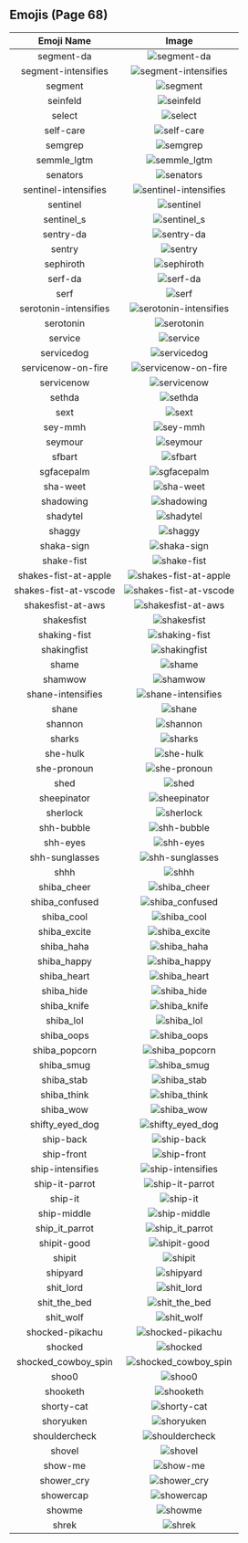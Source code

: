 
  ## Emojis (Page 68)
  |Emoji Name|Image|
  | :-: | :-: |
  |segment-da| ![segment-da](/output/segment-da.png)|
  |segment-intensifies| ![segment-intensifies](/output/segment-intensifies.gif)|
  |segment| ![segment](/output/segment.png)|
  |seinfeld| ![seinfeld](/output/seinfeld.jpg)|
  |select| ![select](/output/select.jpg)|
  |self-care| ![self-care](/output/self-care.png)|
  |semgrep| ![semgrep](/output/semgrep.png)|
  |semmle_lgtm| ![semmle_lgtm](/output/semmle_lgtm.png)|
  |senators| ![senators](/output/senators.png)|
  |sentinel-intensifies| ![sentinel-intensifies](/output/sentinel-intensifies.gif)|
  |sentinel| ![sentinel](/output/sentinel.png)|
  |sentinel_s| ![sentinel_s](/output/sentinel_s.png)|
  |sentry-da| ![sentry-da](/output/sentry-da.png)|
  |sentry| ![sentry](/output/sentry.png)|
  |sephiroth| ![sephiroth](/output/sephiroth.png)|
  |serf-da| ![serf-da](/output/serf-da.png)|
  |serf| ![serf](/output/serf.png)|
  |serotonin-intensifies| ![serotonin-intensifies](/output/serotonin-intensifies.gif)|
  |serotonin| ![serotonin](/output/serotonin.png)|
  |service| ![service](/output/service.png)|
  |servicedog| ![servicedog](/output/servicedog.png)|
  |servicenow-on-fire| ![servicenow-on-fire](/output/servicenow-on-fire.gif)|
  |servicenow| ![servicenow](/output/servicenow.jpg)|
  |sethda| ![sethda](/output/sethda.png)|
  |sext| ![sext](/output/sext.png)|
  |sey-mmh| ![sey-mmh](/output/sey-mmh.gif)|
  |seymour| ![seymour](/output/seymour.png)|
  |sfbart| ![sfbart](/output/sfbart.png)|
  |sgfacepalm| ![sgfacepalm](/output/sgfacepalm.gif)|
  |sha-weet| ![sha-weet](/output/sha-weet.gif)|
  |shadowing| ![shadowing](/output/shadowing.jpg)|
  |shadytel| ![shadytel](/output/shadytel.png)|
  |shaggy| ![shaggy](/output/shaggy.png)|
  |shaka-sign| ![shaka-sign](/output/shaka-sign.png)|
  |shake-fist| ![shake-fist](/output/shake-fist.gif)|
  |shakes-fist-at-apple| ![shakes-fist-at-apple](/output/shakes-fist-at-apple.png)|
  |shakes-fist-at-vscode| ![shakes-fist-at-vscode](/output/shakes-fist-at-vscode.png)|
  |shakesfist-at-aws| ![shakesfist-at-aws](/output/shakesfist-at-aws.png)|
  |shakesfist| ![shakesfist](/output/shakesfist.png)|
  |shaking-fist| ![shaking-fist](/output/shaking-fist.gif)|
  |shakingfist| ![shakingfist](/output/shakingfist.gif)|
  |shame| ![shame](/output/shame.png)|
  |shamwow| ![shamwow](/output/shamwow.jpg)|
  |shane-intensifies| ![shane-intensifies](/output/shane-intensifies.gif)|
  |shane| ![shane](/output/shane.png)|
  |shannon| ![shannon](/output/shannon.png)|
  |sharks| ![sharks](/output/sharks.png)|
  |she-hulk| ![she-hulk](/output/she-hulk.jpg)|
  |she-pronoun| ![she-pronoun](/output/she-pronoun.png)|
  |shed| ![shed](/output/shed.png)|
  |sheepinator| ![sheepinator](/output/sheepinator.png)|
  |sherlock| ![sherlock](/output/sherlock.png)|
  |shh-bubble| ![shh-bubble](/output/shh-bubble.gif)|
  |shh-eyes| ![shh-eyes](/output/shh-eyes.png)|
  |shh-sunglasses| ![shh-sunglasses](/output/shh-sunglasses.png)|
  |shhh| ![shhh](/output/shhh.gif)|
  |shiba_cheer| ![shiba_cheer](/output/shiba_cheer.png)|
  |shiba_confused| ![shiba_confused](/output/shiba_confused.png)|
  |shiba_cool| ![shiba_cool](/output/shiba_cool.png)|
  |shiba_excite| ![shiba_excite](/output/shiba_excite.png)|
  |shiba_haha| ![shiba_haha](/output/shiba_haha.png)|
  |shiba_happy| ![shiba_happy](/output/shiba_happy.png)|
  |shiba_heart| ![shiba_heart](/output/shiba_heart.png)|
  |shiba_hide| ![shiba_hide](/output/shiba_hide.png)|
  |shiba_knife| ![shiba_knife](/output/shiba_knife.png)|
  |shiba_lol| ![shiba_lol](/output/shiba_lol.png)|
  |shiba_oops| ![shiba_oops](/output/shiba_oops.png)|
  |shiba_popcorn| ![shiba_popcorn](/output/shiba_popcorn.png)|
  |shiba_smug| ![shiba_smug](/output/shiba_smug.png)|
  |shiba_stab| ![shiba_stab](/output/shiba_stab.png)|
  |shiba_think| ![shiba_think](/output/shiba_think.png)|
  |shiba_wow| ![shiba_wow](/output/shiba_wow.png)|
  |shifty_eyed_dog| ![shifty_eyed_dog](/output/shifty_eyed_dog.gif)|
  |ship-back| ![ship-back](/output/ship-back.png)|
  |ship-front| ![ship-front](/output/ship-front.png)|
  |ship-intensifies| ![ship-intensifies](/output/ship-intensifies.gif)|
  |ship-it-parrot| ![ship-it-parrot](/output/ship-it-parrot.gif)|
  |ship-it| ![ship-it](/output/ship-it.png)|
  |ship-middle| ![ship-middle](/output/ship-middle.png)|
  |ship_it_parrot| ![ship_it_parrot](/output/ship_it_parrot.gif)|
  |shipit-good| ![shipit-good](/output/shipit-good.png)|
  |shipit| ![shipit](/output/shipit.png)|
  |shipyard| ![shipyard](/output/shipyard.png)|
  |shit_lord| ![shit_lord](/output/shit_lord.png)|
  |shit_the_bed| ![shit_the_bed](/output/shit_the_bed.png)|
  |shit_wolf| ![shit_wolf](/output/shit_wolf.png)|
  |shocked-pikachu| ![shocked-pikachu](/output/shocked-pikachu.png)|
  |shocked| ![shocked](/output/shocked.gif)|
  |shocked_cowboy_spin| ![shocked_cowboy_spin](/output/shocked_cowboy_spin.gif)|
  |shoo0| ![shoo0](/output/shoo0.png)|
  |shooketh| ![shooketh](/output/shooketh.jpg)|
  |shorty-cat| ![shorty-cat](/output/shorty-cat.png)|
  |shoryuken| ![shoryuken](/output/shoryuken.gif)|
  |shouldercheck| ![shouldercheck](/output/shouldercheck.png)|
  |shovel| ![shovel](/output/shovel.png)|
  |show-me| ![show-me](/output/show-me.png)|
  |shower_cry| ![shower_cry](/output/shower_cry.png)|
  |showercap| ![showercap](/output/showercap.png)|
  |showme| ![showme](/output/showme.jpg)|
  |shrek| ![shrek](/output/shrek.png)|
  